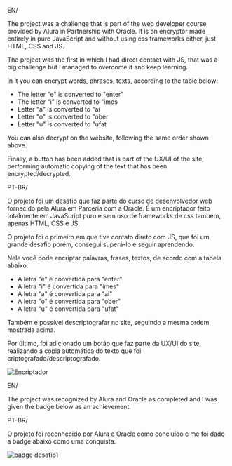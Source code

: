 EN/

The project was a challenge that is part of the web developer course provided by Alura in Partnership with Oracle. It is an encryptor made entirely in pure JavaScript and without using css frameworks either, just HTML, CSS and JS.

The project was the first in which I had direct contact with JS, that was a big challenge but I managed to overcome it and keep learning.

In it you can encrypt words, phrases, texts, according to the table below: 

- The letter "e" is converted to "enter"
- The letter "i" is converted to "imes
- Letter "a" is converted to "ai
- Letter "o" is converted to "ober
- Letter "u" is converted to "ufat

You can also decrypt on the website, following the same order shown above. 

Finally, a button has been added that is part of the UX/UI of the site, performing automatic copying of the text that has been encrypted/decrypted.

PT-BR/

O projeto foi um desafio que faz parte do curso de desenvolvedor web fornecido pela Alura em Parceria com a Oracle. É um encriptador feito totalmente em JavaScript puro e sem uso de frameworks de css também, apenas HTML, CSS e JS.

O projeto foi o primeiro em que tive contato direto com JS, que foi um grande desafio porém, consegui superá-lo e seguir aprendendo.

Nele você pode encriptar palavras, frases, textos, de acordo com a tabela abaixo: 

- A letra "e" é convertida para "enter"
- A letra "i" é convertida para "imes"
- A letra "a" é convertida para "ai"
- A letra "o" é convertida para "ober"
- A letra "u" é convertida para "ufat"

Também é possível descriptografar no site, seguindo a mesma ordem mostrada acima. 

Por último, foi adicionado um botão que faz parte da UX/UI do site, realizando a copia automática do texto que foi criptografado/descriptografado.

![Encriptador](https://user-images.githubusercontent.com/70165034/190179523-b10c64a2-235a-40b4-81b2-68486bdf1ea6.png)

EN/ 

The project was recognized by Alura and Oracle as completed and I was given the badge below as an achievement. 

PT-BR/

O projeto foi reconhecido por Alura e Oracle como concluído e me foi dado a badge abaixo como uma conquista.

![badge desafio1](https://user-images.githubusercontent.com/70165034/190180774-485ede1e-33df-4cf2-a753-7624c47eb65d.png)

